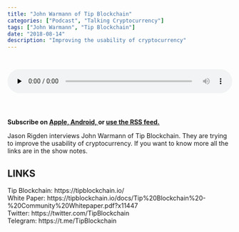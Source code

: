 ```yaml
---
title: "John Warmann of Tip Blockchain"
categories: ["Podcast", "Talking Cryptocurrency"]
tags: ["John Warmann", "Tip Blockchain"]
date: "2018-08-14"
description: "Improving the usability of cryptocurrency"
---
```


<audio controls="" preload="none" style="padding-top:2em;padding-bottom:3em; width:100%;">
  <source src="http://traffic.libsyn.com/talkingcryptocurrency/TalkingCryptocurrency_021.mp3" type="audio/mpeg">
Your browser does not support the audio element.
</audio>

<p>
<strong>
Subscribe on 
        <a href="https://itunes.apple.com/us/podcast/talking-cryptocurrency/id1388099603?mt=2app=podcast">
            Apple,
        </a>
        <a href="https://www.google.com/podcasts?feed=aHR0cDovL3RhbGtpbmdjcnlwdG9jdXJyZW5jeS5saWJzeW4uY29tL3Jzcw%3D%3D">
          Android,
        </a>
        or
        <a href="http://talkingcryptocurrency.libsyn.com/rss">
          use the RSS feed.
         </a>
</strong>
</p>

	
Jason Rigden interviews John Warmann of Tip Blockchain. They are trying to improve the usability of cryptocurrency. If you want to know more all the links are in the show notes.

<h2>LINKS</h2>
Tip Blockchain: https://tipblockchain.io/<br>
White Paper: https://tipblockchain.io/docs/Tip%20Blockchain%20-%20Community%20Whitepaper.pdf?x11447<br>
Twitter: https://twitter.com/TipBlockchain<br>
Telegram: https://t.me/TipBlockchain<br>
